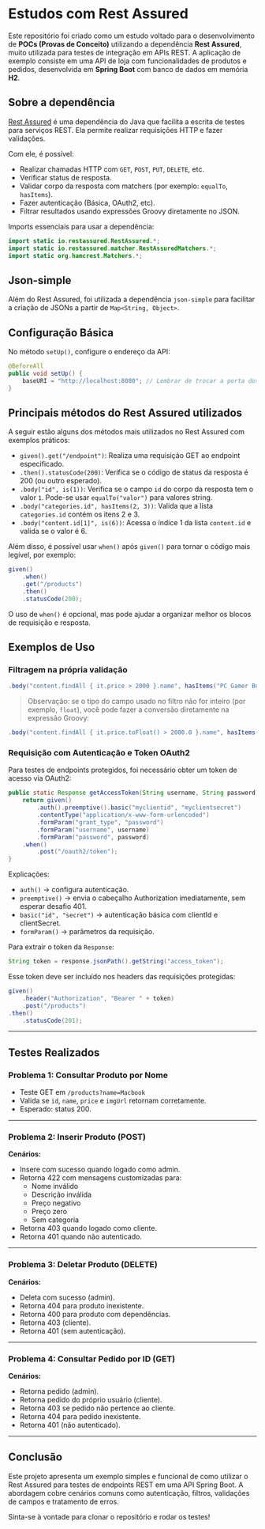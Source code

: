
# Estudos com Rest Assured

Este repositório foi criado como um estudo voltado para o desenvolvimento de **POCs (Provas de Conceito)** utilizando a dependência **Rest Assured**, muito utilizada para testes de integração em APIs REST. A aplicação de exemplo consiste em uma API de loja com funcionalidades de produtos e pedidos, desenvolvida em **Spring Boot** com banco de dados em memória **H2**.

## Sobre a dependência

[Rest Assured](https://rest-assured.io) é uma dependência do Java que facilita a escrita de testes para serviços REST. Ela permite realizar requisições HTTP e fazer validações.

Com ele, é possível:
- Realizar chamadas HTTP com `GET`, `POST`, `PUT`, `DELETE`, etc.
- Verificar status de resposta.
- Validar corpo da resposta com matchers (por exemplo: `equalTo`, `hasItems`).
- Fazer autenticação (Básica, OAuth2, etc).
- Filtrar resultados usando expressões Groovy diretamente no JSON.

Imports essenciais para usar a dependência:
```java
import static io.restassured.RestAssured.*;
import static io.restassured.matcher.RestAssuredMatchers.*;
import static org.hamcrest.Matchers.*;
```

## Json-simple

Além do Rest Assured, foi utilizada a dependência `json-simple` para facilitar a criação de JSONs a partir de `Map<String, Object>`.

## Configuração Básica

No método `setUp()`, configure o endereço da API:

```java
@BeforeAll
public void setUp() {
    baseURI = "http://localhost:8080"; // Lembrar de trocar a porta dos testes se estiver rodandno a aplicação na 8080 e em outro projeto.
}
```

## Principais métodos do Rest Assured utilizados

A seguir estão alguns dos métodos mais utilizados no Rest Assured com exemplos práticos:

- `given().get("/endpoint")`: Realiza uma requisição GET ao endpoint especificado.
- `.then().statusCode(200)`: Verifica se o código de status da resposta é 200 (ou outro esperado).
- `.body("id", is(1))`: Verifica se o campo `id` do corpo da resposta tem o valor `1`. Pode-se usar `equalTo("valor")` para valores string.
- `.body("categories.id", hasItems(2, 3))`: Valida que a lista `categories.id` contém os itens 2 e 3.
- `.body("content.id[1]", is(6))`: Acessa o índice 1 da lista `content.id` e valida se o valor é 6.

Além disso, é possível usar `when()` após `given()` para tornar o código mais legível, por exemplo:

```java
given()
    .when()
    .get("/products")
    .then()
    .statusCode(200);
```

O uso de `when()` é opcional, mas pode ajudar a organizar melhor os blocos de requisição e resposta.


## Exemplos de Uso

### Filtragem na própria validação
```java
.body("content.findAll { it.price > 2000 }.name", hasItems("PC Gamer Boo", "PC Gamer Foo"));
```

> Observação: se o tipo do campo usado no filtro não for inteiro (por exemplo, `float`), você pode fazer a conversão diretamente na expressão Groovy:
```java
.body("content.findAll { it.price.toFloat() > 2000.0 }.name", hasItems("Produto X"));
```

### Requisição com Autenticação e Token OAuth2
Para testes de endpoints protegidos, foi necessário obter um token de acesso via OAuth2:

```java
public static Response getAccessToken(String username, String password) {
    return given()
        .auth().preemptive().basic("myclientid", "myclientsecret")
        .contentType("application/x-www-form-urlencoded")
        .formParam("grant_type", "password")
        .formParam("username", username)
        .formParam("password", password)
    .when()
        .post("/oauth2/token");
}
```

Explicações:
- `auth()` → configura autenticação.
- `preemptive()` → envia o cabeçalho Authorization imediatamente, sem esperar desafio 401.
- `basic("id", "secret")` → autenticação básica com clientId e clientSecret.
- `formParam()` → parâmetros da requisição.

Para extrair o token da `Response`:
```java
String token = response.jsonPath().getString("access_token");
```

Esse token deve ser incluído nos headers das requisições protegidas:

```java
given()
    .header("Authorization", "Bearer " + token)
    .post("/products")
.then()
    .statusCode(201);
```

---

## Testes Realizados

### Problema 1: Consultar Produto por Nome

- Teste GET em `/products?name=Macbook`
- Valida se `id`, `name`, `price` e `imgUrl` retornam corretamente.
- Esperado: status 200.

---

### Problema 2: Inserir Produto (POST)

**Cenários:**
- Insere com sucesso quando logado como admin.
- Retorna 422 com mensagens customizadas para:
  - Nome inválido
  - Descrição inválida
  - Preço negativo
  - Preço zero
  - Sem categoria
- Retorna 403 quando logado como cliente.
- Retorna 401 quando não autenticado.

---

### Problema 3: Deletar Produto (DELETE)

**Cenários:**
- Deleta com sucesso (admin).
- Retorna 404 para produto inexistente.
- Retorna 400 para produto com dependências.
- Retorna 403 (cliente).
- Retorna 401 (sem autenticação).

---

### Problema 4: Consultar Pedido por ID (GET)

**Cenários:**
- Retorna pedido (admin).
- Retorna pedido do próprio usuário (cliente).
- Retorna 403 se pedido não pertence ao cliente.
- Retorna 404 para pedido inexistente.
- Retorna 401 (não autenticado).

---

## Conclusão

Este projeto apresenta um exemplo simples e funcional de como utilizar o Rest Assured para testes de endpoints REST em uma API Spring Boot. A abordagem cobre cenários comuns como autenticação, filtros, validações de campos e tratamento de erros.

Sinta-se à vontade para clonar o repositório e rodar os testes!

